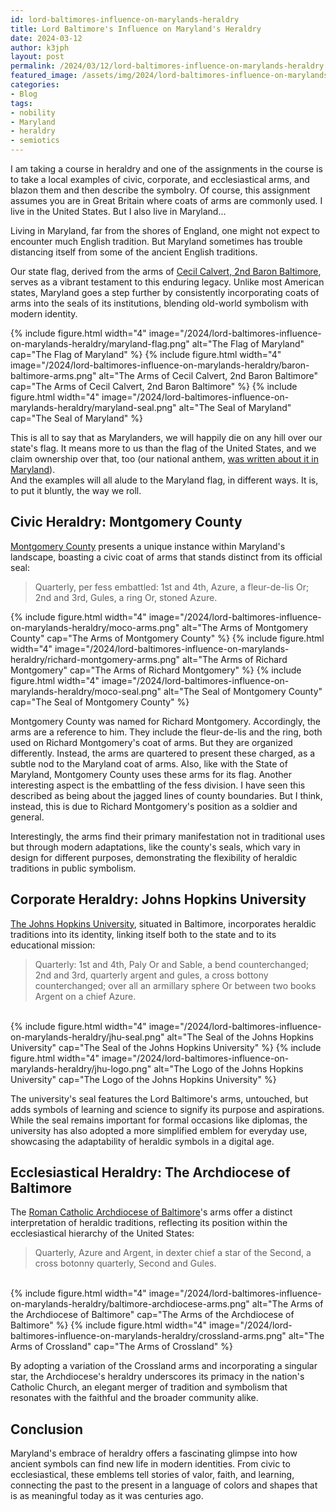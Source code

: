 ```yaml
---
id: lord-baltimores-influence-on-marylands-heraldry
title: Lord Baltimore's Influence on Maryland's Heraldry
date: 2024-03-12
author: k3jph
layout: post
permalink: /2024/03/12/lord-baltimores-influence-on-marylands-heraldry
featured_image: /assets/img/2024/lord-baltimores-influence-on-marylands-heraldry.jpg
categories:
- Blog 
tags:
- nobility
- Maryland
- heraldry
- semiotics
---
```


I am taking a course in heraldry and one of the assignments in the course
is to take a local examples of civic,
corporate, and ecclesiastical arms, and blazon them and then describe 
the symbolry.  Of course, this assignment assumes you are in Great Britain
where coats of arms are commonly used.  I live in the United States.
But I also live in Maryland...

Living in Maryland, far from the shores of England, one might not
expect to encounter much English tradition.  But Maryland 
sometimes has trouble distancing itself from some of the ancient 
English traditions. 

Our state flag, derived from the arms of [Cecil Calvert, 2nd Baron
Baltimore](https://en.wikipedia.org/wiki/Cecil_Calvert,_2nd_Baron_Baltimore), 
serves as a vibrant testament to this enduring legacy.
Unlike most American states, Maryland goes a step further by consistently
incorporating coats of arms into the seals of its institutions,
blending old-world symbolism with modern identity.

<div class="row">
{% include figure.html width="4"
   image="/2024/lord-baltimores-influence-on-marylands-heraldry/maryland-flag.png" 
   alt="The Flag of Maryland" cap="The Flag of Maryland" %}
{% include figure.html width="4"
   image="/2024/lord-baltimores-influence-on-marylands-heraldry/baron-baltimore-arms.png" 
   alt="The Arms of Cecil Calvert, 2nd Baron Baltimore" cap="The Arms of Cecil Calvert, 2nd Baron Baltimore" %}
{% include figure.html width="4"
   image="/2024/lord-baltimores-influence-on-marylands-heraldry/maryland-seal.png" 
   alt="The Seal of Maryland" cap="The Seal of Maryland" %}
</div>

This is all to say that as Marylanders, we will happily die on any
hill over our state's flag.  It means more to us than the flag of
the United States, and we claim ownership over that, too (our
national anthem, [was written about it in Maryland](https://en.wikipedia.org/wiki/Francis_Scott_Key)).  
And the examples
will all alude to the Maryland flag, in different ways.  It is, to
put it bluntly, the way we roll.

## Civic Heraldry: Montgomery County

[Montgomery County](https://www.montgomerycountymd.gov/) presents a unique instance within Maryland's
landscape, boasting a civic coat of arms that stands distinct from
its official seal:

> Quarterly, per fess embattled: 1st and 4th, Azure, a fleur-de-lis Or; 2nd and 3rd, Gules, a ring Or, stoned Azure.

<div class="row">
{% include figure.html width="4"
   image="/2024/lord-baltimores-influence-on-marylands-heraldry/moco-arms.png" 
   alt="The Arms of Montgomery County" cap="The Arms of Montgomery County" %}
{% include figure.html width="4"
   image="/2024/lord-baltimores-influence-on-marylands-heraldry/richard-montgomery-arms.png" 
   alt="The Arms of Richard Montgomery" cap="The Arms of Richard Montgomery" %}
{% include figure.html width="4"
   image="/2024/lord-baltimores-influence-on-marylands-heraldry/moco-seal.png" 
   alt="The Seal of Montgomery County" cap="The Seal of Montgomery County" %}
</div>

Montgomery County was named for Richard Montgomery.  Accordingly,
the arms are a reference to him.  They include the fleur-de-lis and
the ring, both used on Richard Montgomery's coat of arms. But they are organized differently.
Instead, the arms are quartered to present these charged, as a
subtle nod to the Maryland coat of arms.  Also, like with the State
of Maryland, Montgomery County uses these arms for its flag.  Another
interesting aspect is the embattling of the fess division.  I have
seen this described as being about the jagged lines of county
boundaries.  But I think, instead, this is due to Richard Montgomery's
position as a soldier and general.

Interestingly, the arms find their primary manifestation not in
traditional uses but through modern adaptations, like the county's
seals, which vary in design for different purposes, demonstrating
the flexibility of heraldic traditions in public symbolism.

## Corporate Heraldry: Johns Hopkins University

[The Johns Hopkins University](https://jhu.edu), situated in Baltimore, incorporates
heraldic traditions into its identity, linking itself both to the
state and to its educational mission:

> Quarterly: 1st and 4th, Paly Or and Sable, a bend counterchanged; 2nd and 3rd, 
> quarterly argent and gules, a cross bottony counterchanged; over all an armillary 
> sphere Or between two books Argent on a chief Azure.

<div class="row">
<div class="item col-md-2">&nbsp;</div>
{% include figure.html width="4"
   image="/2024/lord-baltimores-influence-on-marylands-heraldry/jhu-seal.png" 
   alt="The Seal of the Johns Hopkins University" cap="The Seal of the Johns Hopkins University" %}
{% include figure.html width="4"
   image="/2024/lord-baltimores-influence-on-marylands-heraldry/jhu-logo.png" 
   alt="The Logo of the Johns Hopkins University" cap="The Logo of the Johns Hopkins University" %}
</div>

The university's seal features the Lord Baltimore's arms, untouched,
but adds symbols of learning and science to signify its purpose and
aspirations. While the seal remains important for formal occasions
like diplomas, the university has also adopted a more simplified
emblem for everyday use, showcasing the adaptability of heraldic
symbols in a digital age.

## Ecclesiastical Heraldry: The Archdiocese of Baltimore

The [Roman Catholic Archdiocese of Baltimore](https://www.archbalt.org/)'s 
arms offer a distinct interpretation of heraldic traditions, reflecting its 
position within the ecclesiastical hierarchy of the United States:

> Quarterly, Azure and Argent, in dexter chief a star of the Second, a cross 
> botonny quarterly, Second and Gules.

<div class="row">
<div class="item col-md-2">&nbsp;</div>
{% include figure.html width="4"
   image="/2024/lord-baltimores-influence-on-marylands-heraldry/baltimore-archdiocese-arms.png" 
   alt="The Arms of the Archdiocese of Baltimore" cap="The Arms of the Archdiocese of Baltimore" %}
{% include figure.html width="4"
   image="/2024/lord-baltimores-influence-on-marylands-heraldry/crossland-arms.png" 
   alt="The Arms of Crossland" cap="The Arms of Crossland" %}
</div>

By adopting a variation of the Crossland arms and incorporating a
singular star, the Archdiocese's heraldry underscores its primacy
in the nation's Catholic Church, an elegant merger of tradition and
symbolism that resonates with the faithful and the broader community
alike.

## Conclusion

Maryland's embrace of heraldry offers a fascinating glimpse into
how ancient symbols can find new life in modern identities. From
civic to ecclesiastical, these emblems tell stories of valor, faith,
and learning, connecting the past to the present in a language of
colors and shapes that is as meaningful today as it was centuries
ago.
